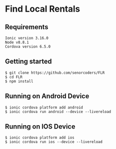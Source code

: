 
# Find Local Rentals

## Requirements

```
Ionic version 3.16.0
Node v8.8.1
Cordova version 6.5.0
```

## Getting started

```
$ git clone https://github.com/senorcoders/FLR
$ cd FLR
$ npm install
```

## Running on Android Device

 ```
 $ ionic cordova platform add android
 $ ionic cordova run android --device --livereload
 ```

 ## Running on IOS Device

 ```
 $ ionic cordova platform add ios
 $ ionic cordova run ios --device --livereload
 ```